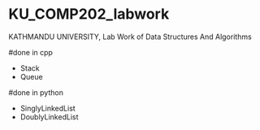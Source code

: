 # KU_COMP202_labwork
KATHMANDU UNIVERSITY, Lab Work of Data Structures And Algorithms

#done in cpp
 - Stack  
 - Queue
 
 #done in python

  - SinglyLinkedList 
  - DoublyLinkedList
